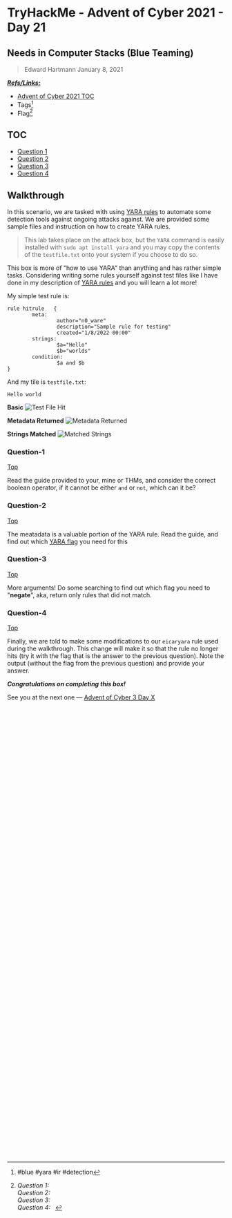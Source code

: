 # TryHackMe - Advent of Cyber 2021 - Day 21
## Needs in Computer Stacks (Blue Teaming)
> Edward Hartmann
> January 8, 2021

***<u>Refs/Links:</u>***
- [Advent of Cyber 2021 TOC](Advent%20of%20Cyber%20Table%20of%20Contents.md)  
-  Tags[^1]
-  Flag[^2]

[^1]: #blue #yara #ir #detection
[^2]: *Question 1:* ` `  
					*Question 2:* ` `  
					*Question 3:* ` `  
					*Question 4:* ` `  

## TOC
- [Question 1](#Question-1)
- [Question 2](#Question-2)
- [Question 3](#Question-3)
- [Question 4](#Question-4)

## Walkthrough
In this scenario, we are tasked with using [YARA rules](../../../knowledge-base/concepts/yara_rules.md) to automate some detection tools against ongoing attacks against. We are provided some sample files and instruction on how to create YARA rules.

> This lab takes place on the attack box, but the `YARA` command is easily installed with `sudo apt install yara` and you may copy the contents of the `testfile.txt` onto your system if you choose to do so. 

This box is more of "how to use YARA" than anything and has rather simple tasks. Considering writing some rules yourself against test files like I have done in my description of [YARA rules](../../../knowledge-base/concepts/yara_rules.md) and you will learn a lot more!

My simple test rule is:
```
rule hitrule   {
        meta:
                author="n0_ware"
                description="Sample rule for testing"
                created="1/8/2022 00:00"
        strings:
                $a="Hello"
                $b="worlds"
        condition:
                $a and $b
}
```

And my tile is `testfile.txt`:
```
Hello world
```

**Basic**
![Test File Hit](concepts_photos/YARA-Rules-Testing.png)

**Metadata Returned**
![Metadata Returned](concepts_photos/YARA-Rules-Testing-Meatdata.png)

**Strings Matched**
![Matched Strings](concepts_photos/YARA-Rules-Testing-Matched-Strings.png)

### Question-1
[Top](#TOC)

Read  the guide provided to your, mine or THMs, and consider the correct boolean operator, if it cannot be either `and` or `not`, which can it be?

### Question-2
[Top](#TOC)

The meatadata is a valuable portion of the YARA rule. Read the guide, and find out which [YARA flag](../../../knowledge-base/concepts/yara_rules.md#Arguments) you need for this 

### Question-3
[Top](#TOC)

More arguments! Do some searching to find out which flag you need to "**negate**", aka, return only rules that did not match. 

### Question-4
[Top](#TOC)

Finally, we are told to make some modifications to our `eicaryara`	 rule used during the walkthrough. This change will make it so that the rule no longer hits (try it with the flag that is the answer to the previous question). Note the output (without the flag from the previous question) and provide your answer.

***Congratulations on completing this box!***  

See you at the next one &mdash; [Advent of Cyber 3 Day X](AoC-2021_DayXX.md)
</br>
</br>
</br>
</br>
</br>
</br>
</br>
</br>
</br>
</br>
</br>
</br>
</br>
</br>
</br>
</br>
</br>
</br>
</br>
</br>
</br>
</br>
</br>
</br>
</br>
</br>
</br>
</br>
</br>
</br>
</br>
</br>
</br>
</br>
</br>
</br>
</br>
</br>
</br>
</br>
</br>
</br>
</br>
</br>
</br>
</br>
</br>
</br>
</br>
</br>
</br>
</br>
</br>
</br>
</br>
</br>
</br>
</br>
</br>
</br>
</br>
</br>
</br>
